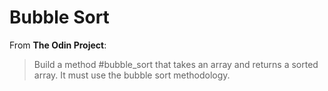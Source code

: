 # Bubble Sort

From **The Odin Project**:

> Build a method #bubble_sort that takes an array and returns a sorted array.
> It must use the bubble sort methodology.